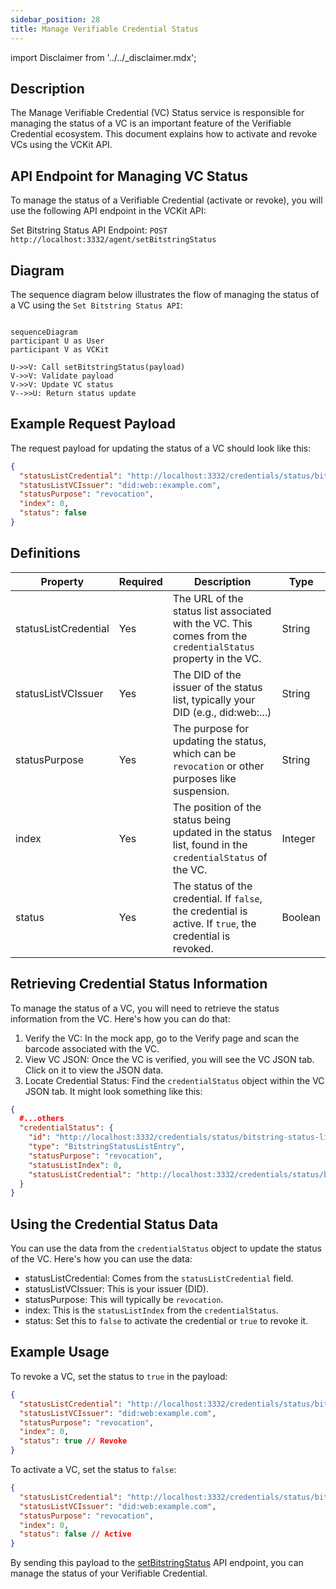```yaml
---
sidebar_position: 28
title: Manage Verifiable Credential Status
---
```


import Disclaimer from '../../\_disclaimer.mdx';

<Disclaimer />

## Description

The Manage Verifiable Credential (VC) Status service is responsible for managing the status of a VC is an important feature of the Verifiable Credential ecosystem. This document explains how to activate and revoke VCs using the VCKit API.

## API Endpoint for Managing VC Status

To manage the status of a Verifiable Credential (activate or revoke), you will use the following API endpoint in the VCKit API:

Set Bitstring Status API Endpoint: `POST http://localhost:3332/agent/setBitstringStatus`

## Diagram

The sequence diagram below illustrates the flow of managing the status of a VC using the `Set Bitstring Status API`:

```mermaid

sequenceDiagram
participant U as User
participant V as VCKit

U->>V: Call setBitstringStatus(payload)
V->>V: Validate payload
V->>V: Update VC status
V-->>U: Return status update

```

## Example Request Payload

The request payload for updating the status of a VC should look like this:

```json
{
  "statusListCredential": "http://localhost:3332/credentials/status/bitstring-status-list/26",
  "statusListVCIssuer": "did:web::example.com",
  "statusPurpose": "revocation",
  "index": 0,
  "status": false
}
```

## Definitions

| Property             | Required | Description                                                                                                   | Type    |
| -------------------- | -------- | ------------------------------------------------------------------------------------------------------------- | ------- |
| statusListCredential | Yes      | The URL of the status list associated with the VC. This comes from the `credentialStatus` property in the VC. | String  |
| statusListVCIssuer   | Yes      | The DID of the issuer of the status list, typically your DID (e.g., did:web:...)                              | String  |
| statusPurpose        | Yes      | The purpose for updating the status, which can be `revocation` or other purposes like suspension.             | String  |
| index                | Yes      | The position of the status being updated in the status list, found in the `credentialStatus` of the VC.       | Integer |
| status               | Yes      | The status of the credential. If `false`, the credential is active. If `true`, the credential is revoked.     | Boolean |

## Retrieving Credential Status Information

To manage the status of a VC, you will need to retrieve the status information from the VC. Here's how you can do that:

1.	Verify the VC: In the mock app, go to the Verify page and scan the barcode associated with the VC.
2.	View VC JSON: Once the VC is verified, you will see the VC JSON tab. Click on it to view the JSON data.
3.	Locate Credential Status: Find the `credentialStatus` object within the VC JSON tab. It might look something like this:

```json
{
  #...others
  "credentialStatus": {
    "id": "http://localhost:3332/credentials/status/bitstring-status-list/26#0",
    "type": "BitstringStatusListEntry",
    "statusPurpose": "revocation",
    "statusListIndex": 0,
    "statusListCredential": "http://localhost:3332/credentials/status/bitstring-status-list/26"
  }
}
```

## Using the Credential Status Data

You can use the data from the `credentialStatus` object to update the status of the VC. Here's how you can use the data:

- statusListCredential: Comes from the `statusListCredential` field.
- statusListVCIssuer: This is your issuer (DID).
- statusPurpose: This will typically be `revocation`.
- index: This is the `statusListIndex` from the `credentialStatus`.
- status: Set this to `false` to activate the credential or `true` to revoke it.

## Example Usage

To revoke a VC, set the status to `true` in the payload:

```json
{
  "statusListCredential": "http://localhost:3332/credentials/status/bitstring-status-list/26",
  "statusListVCIssuer": "did:web:example.com",
  "statusPurpose": "revocation",
  "index": 0,
  "status": true // Revoke
}
```

To activate a VC, set the status to `false`:

```json
{
  "statusListCredential": "http://localhost:3332/credentials/status/bitstring-status-list/26",
  "statusListVCIssuer": "did:web:example.com",
  "statusPurpose": "revocation",
  "index": 0,
  "status": false // Active
}
```

By sending this payload to the [setBitstringStatus](http://localhost:3332/agent/setBitstringStatus) API endpoint, you can manage the status of your Verifiable Credential.